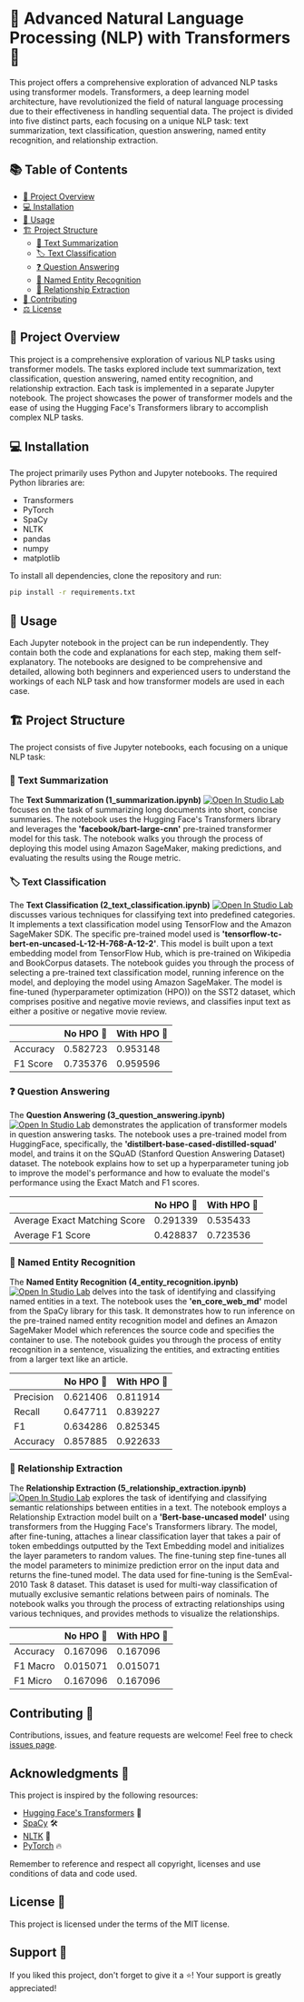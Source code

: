 # 🔬 Advanced Natural Language Processing (NLP) with Transformers 🤖

This project offers a comprehensive exploration of advanced NLP tasks using transformer models. Transformers, a deep learning model architecture, have revolutionized the field of natural language processing due to their effectiveness in handling sequential data. The project is divided into five distinct parts, each focusing on a unique NLP task: text summarization, text classification, question answering, named entity recognition, and relationship extraction. 

## 📚 Table of Contents

- [🔎 Project Overview](#project-overview)
- [💻 Installation](#installation)
- [🚀 Usage](#usage)
- [🏗️ Project Structure](#project-structure)
  - [📝 Text Summarization](#text-summarization)
  - [🏷️ Text Classification](#text-classification)
  - [❓ Question Answering](#question-answering)
  - [📇 Named Entity Recognition](#named-entity-recognition)
  - [💼 Relationship Extraction](#relationship-extraction)
- [🤝 Contributing](#contributing)
- [⚖️ License](#license)

## 🔎 Project Overview

This project is a comprehensive exploration of various NLP tasks using transformer models. The tasks explored include text summarization, text classification, question answering, named entity recognition, and relationship extraction. Each task is implemented in a separate Jupyter notebook. The project showcases the power of transformer models and the ease of using the Hugging Face's Transformers library to accomplish complex NLP tasks.

## 💻 Installation

The project primarily uses Python and Jupyter notebooks. The required Python libraries are:

- Transformers
- PyTorch
- SpaCy
- NLTK
- pandas
- numpy
- matplotlib

To install all dependencies, clone the repository and run:

```bash
pip install -r requirements.txt
```

## 🚀 Usage

Each Jupyter notebook in the project can be run independently. They contain both the code and explanations for each step, making them self-explanatory. The notebooks are designed to be comprehensive and detailed, allowing both beginners and experienced users to understand the workings of each NLP task and how transformer models are used in each case.

## 🏗️ Project Structure

The project consists of five Jupyter notebooks, each focusing on a unique NLP task:

### 📝 Text Summarization

The **Text Summarization (1_summarization.ipynb)** [![Open In Studio Lab](https://studiolab.sagemaker.aws/studiolab.svg)](https://studiolab.sagemaker.aws/import/github/vivek7208/Advanced-NLP-with-Transformers/blob/master/notebooks/1_summarization.ipynb) focuses on the task of summarizing long documents into short, concise summaries. The notebook uses the Hugging Face's Transformers library and leverages the **'facebook/bart-large-cnn'** pre-trained transformer model for this task. The notebook walks you through the process of deploying this model using Amazon SageMaker, making predictions, and evaluating the results using the Rouge metric.

### 🏷️ Text Classification

The **Text Classification (2_text_classification.ipynb)** [![Open In Studio Lab](https://studiolab.sagemaker.aws/studiolab.svg)](https://studiolab.sagemaker.aws/import/github/vivek7208/Advanced-NLP-with-Transformers/blob/master/notebooks/2_text_classification.ipynb) discusses various techniques for classifying text into predefined categories. It implements a text classification model using TensorFlow and the Amazon SageMaker SDK. The specific pre-trained model used is **'tensorflow-tc-bert-en-uncased-L-12-H-768-A-12-2'**. This model is built upon a text embedding model from TensorFlow Hub, which is pre-trained on Wikipedia and BookCorpus datasets. The notebook guides you through the process of selecting a pre-trained text classification model, running inference on the model, and deploying the model using Amazon SageMaker. The model is fine-tuned (hyperparameter optimization (HPO)) on the SST2 dataset, which comprises positive and negative movie reviews, and classifies input text as either a positive or negative movie review.

|       | No HPO 🧪  | With HPO 🧬 |
|-------|-----------|-----------|
| Accuracy  | 0.582723  | 0.953148  |
| F1 Score  | 0.735376  | 0.959596  |


### ❓ Question Answering

The **Question Answering (3_question_answering.ipynb)** [![Open In Studio Lab](https://studiolab.sagemaker.aws/studiolab.svg)](https://studiolab.sagemaker.aws/import/github/vivek7208/Advanced-NLP-with-Transformers/blob/master/notebooks/3_question_answering.ipynb) demonstrates the application of transformer models in question answering tasks. The notebook uses a pre-trained model from HuggingFace, specifically, the **'distilbert-base-cased-distilled-squad'** model, and trains it on the SQuAD (Stanford Question Answering Dataset) dataset. The notebook explains how to set up a hyperparameter tuning job to improve the model's performance and how to evaluate the model's performance using the Exact Match and F1 scores.

|                           | No HPO 🧪  | With HPO 🧬 |
|---------------------------|-----------|-----------|
| Average Exact Matching Score | 0.291339  | 0.535433  |
| Average F1 Score             | 0.428837  | 0.723536  |


### 📇 Named Entity Recognition

The **Named Entity Recognition (4_entity_recognition.ipynb)** [![Open In Studio Lab](https://studiolab.sagemaker.aws/studiolab.svg)](https://studiolab.sagemaker.aws/import/github/vivek7208/Advanced-NLP-with-Transformers/blob/master/notebooks/4_entity_recognition.ipynb) delves into the task of identifying and classifying named entities in a text. The notebook uses the **'en_core_web_md'** model from the SpaCy library for this task. It demonstrates how to run inference on the pre-trained named entity recognition model and defines an Amazon SageMaker Model which references the source code and specifies the container to use. The notebook guides you through the process of entity recognition in a sentence, visualizing the entities, and extracting entities from a larger text like an article.

|         | No HPO 🧪  | With HPO 🧬 |
|---------|-----------|-----------|
| Precision | 0.621406  | 0.811914  |
| Recall    | 0.647711  | 0.839227  |
| F1        | 0.634286  | 0.825345  |
| Accuracy  | 0.857885  | 0.922633  |


### 💼 Relationship Extraction

The **Relationship Extraction (5_relationship_extraction.ipynb)** [![Open In Studio Lab](https://studiolab.sagemaker.aws/studiolab.svg)](https://studiolab.sagemaker.aws/import/github/vivek7208/Advanced-NLP-with-Transformers/blob/master/notebooks/5_relationship_extraction.ipynb) explores the task of identifying and classifying semantic relationships between entities in a text. The notebook employs a Relationship Extraction model built on a **'Bert-base-uncased model'** using transformers from the Hugging Face's Transformers library. The model, after fine-tuning, attaches a linear classification layer that takes a pair of token embeddings outputted by the Text Embedding model and initializes the layer parameters to random values. The fine-tuning step fine-tunes all the model parameters to minimize prediction error on the input data and returns the fine-tuned model. The data used for fine-tuning is the SemEval-2010 Task 8 dataset. This dataset is used for multi-way classification of mutually exclusive semantic relations between pairs of nominals. The notebook walks you through the process of extracting relationships using various techniques, and provides methods to visualize the relationships.

|         | No HPO 🧪  | With HPO 🧬 |
|---------|-----------|-----------|
| Accuracy | 0.167096  | 0.167096  |
| F1 Macro | 0.015071  | 0.015071  |
| F1 Micro | 0.167096  | 0.167096  |

## Contributing 🤝

Contributions, issues, and feature requests are welcome! Feel free to check [issues page](https://github.com/vivek7208/Advanced-NLP-with-Transformers/issues).

## Acknowledgments 💖

This project is inspired by the following resources:

- [Hugging Face's Transformers](https://github.com/huggingface/transformers) 🚀
- [SpaCy](https://github.com/explosion/spaCy) 🛠
- [NLTK](https://github.com/nltk/nltk) 🧰
- [PyTorch](https://github.com/pytorch/pytorch) 🔥

Remember to reference and respect all copyright, licenses and use conditions of data and code used. 

## License 📝

This project is licensed under the terms of the MIT license.

## Support 🙌

If you liked this project, don't forget to give it a ⭐! Your support is greatly appreciated!
